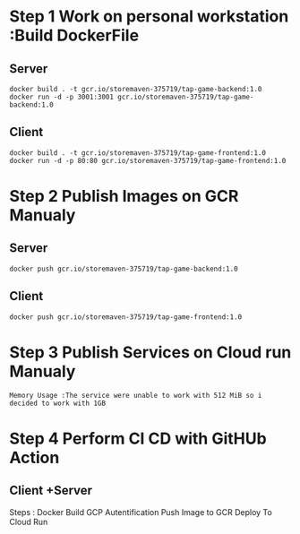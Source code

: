 
# Step 1 Work on personal workstation :Build DockerFile
## Server
    docker build . -t gcr.io/storemaven-375719/tap-game-backend:1.0
    docker run -d -p 3001:3001 gcr.io/storemaven-375719/tap-game-backend:1.0

## Client
    docker build . -t gcr.io/storemaven-375719/tap-game-frontend:1.0
    docker run -d -p 80:80 gcr.io/storemaven-375719/tap-game-frontend:1.0

# Step 2 Publish Images on GCR Manualy
    
## Server
    docker push gcr.io/storemaven-375719/tap-game-backend:1.0
## Client
    docker push gcr.io/storemaven-375719/tap-game-frontend:1.0

# Step 3 Publish Services on Cloud run Manualy
    Memory Usage :The service were unable to work with 512 MiB so i decided to work with 1GB

# Step 4 Perform CI CD with GitHUb Action
## Client +Server
Steps :
    Docker Build
    GCP Autentification
    Push Image to GCR
    Deploy To Cloud Run




    
